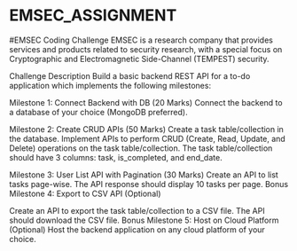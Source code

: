 # EMSEC_ASSIGNMENT
#EMSEC Coding Challenge
EMSEC is a research company that provides services and products related to security research, with a special focus on Cryptographic and Electromagnetic Side-Channel (TEMPEST) security.

Challenge Description
Build a basic backend REST API for a to-do application which implements the following milestones:

Milestone 1: Connect Backend with DB (20 Marks)
Connect the backend to a database of your choice (MongoDB preferred).

Milestone 2: Create CRUD APIs (50 Marks)
Create a task table/collection in the database.
Implement APIs to perform CRUD (Create, Read, Update, and Delete) operations on the task table/collection.
The task table/collection should have 3 columns: task, is_completed, and end_date.

Milestone 3: User List API with Pagination (30 Marks)
Create an API to list tasks page-wise.
The API response should display 10 tasks per page.
Bonus Milestone 4: Export to CSV API (Optional)

Create an API to export the task table/collection to a CSV file.
The API should download the CSV file.
Bonus Milestone 5: Host on Cloud Platform (Optional)
Host the backend application on any cloud platform of your choice.

